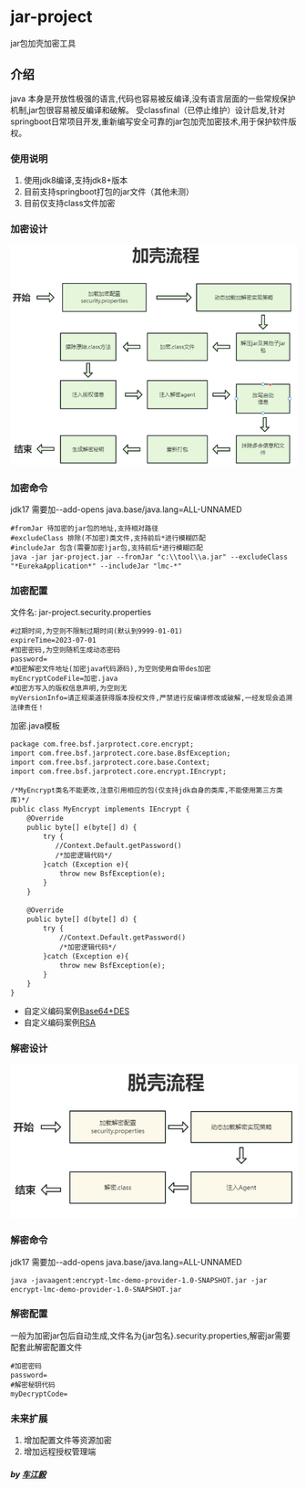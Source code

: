 # jar-project
jar包加壳加密工具

## 介绍
java 本身是开放性极强的语言,代码也容易被反编译,没有语言层面的一些常规保护机制,jar包很容易被反编译和破解。
受classfinal（已停止维护）设计启发,针对springboot日常项目开发,重新编写安全可靠的jar包加壳加密技术,用于保护软件版权。

### 使用说明
1. 使用jdk8编译,支持jdk8+版本
2. 目前支持springboot打包的jar文件（其他未测）
3. 目前仅支持class文件加密

### 加密设计
![加密](/doc/encode.jpg)
### 加密命令
jdk17 需要加--add-opens java.base/java.lang=ALL-UNNAMED
``` 
#fromJar 待加密的jar包的地址,支持相对路径
#excludeClass 排除(不加密)类文件,支持前后*进行模糊匹配
#includeJar 包含(需要加密)jar包,支持前后*进行模糊匹配
java -jar jar-project.jar --fromJar "c:\\tool\\a.jar" --excludeClass "*EurekaApplication*" --includeJar "lmc-*"
``` 
### 加密配置
文件名: jar-project.security.properties
``` 
#过期时间,为空则不限制过期时间(默认到9999-01-01)
expireTime=2023-07-01
#加密密码,为空则随机生成动态密码
password=
#加密解密文件地址(加密java代码源码),为空则使用自带des加密
myEncryptCodeFile=加密.java
#加密方写入的版权信息声明,为空则无
myVersionInfo=请正规渠道获得版本授权文件,严禁进行反编译修改或破解,一经发现会追溯法律责任！
```
加密.java模板
```
package com.free.bsf.jarprotect.core.encrypt;
import com.free.bsf.jarprotect.core.base.BsfException;
import com.free.bsf.jarprotect.core.base.Context;
import com.free.bsf.jarprotect.core.encrypt.IEncrypt;

/*MyEncrypt类名不能更改,注意引用相应的包(仅支持jdk自身的类库,不能使用第三方类库)*/
public class MyEncrypt implements IEncrypt {
    @Override
    public byte[] e(byte[] d) {
        try {
           //Context.Default.getPassword()
           /*加密逻辑代码*/
        }catch (Exception e){
            throw new BsfException(e);
        }
    }

    @Override
    public byte[] d(byte[] d) {
        try {
            //Context.Default.getPassword()
            /*加密逻辑代码*/
        }catch (Exception e){
            throw new BsfException(e);
        }
    }
}
```
* 自定义编码案例[Base64+DES](/doc/base64_DES.md)
* 自定义编码案例[RSA](/doc/RSA.md)

### 解密设计
![解密](/doc/decode.jpg)

### 解密命令
jdk17 需要加--add-opens java.base/java.lang=ALL-UNNAMED
``` 
java -javaagent:encrypt-lmc-demo-provider-1.0-SNAPSHOT.jar -jar encrypt-lmc-demo-provider-1.0-SNAPSHOT.jar
``` 

### 解密配置
一般为加密jar包后自动生成,文件名为{jar包名}.security.properties,解密jar需要配套此解密配置文件
```
#加密密码
password=
#解密秘钥代码
myDecryptCode=
```

### 未来扩展
1. 增加配置文件等资源加密
2. 增加远程授权管理端

##### by [车江毅](https://gitee.com/chejiangyi)

